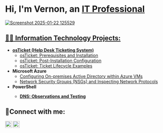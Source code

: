 <h1>Hi, I'm Vernon, an <a href="https://linkedin.com/in/vernon-bristo-468618219/">IT Professional</h1>

![Screenshot 2025-01-22 125529](https://github.com/user-attachments/assets/e04aecad-cf2a-4d39-8f8b-b5fcbe6f340a)


<h2>👨‍💻 Information Technology Projects:</h2>

- <b>osTicket (Help Desk Ticketing System)</b>
  - [osTicket: Prerequisites and Installation](https://github.com/vernanthony/osticket-prereqs)
  - [osTicket: Post-Installation Configuration](https://github.com/vernanthony/post-install-config)
  - [osTicket: Ticket Lifecycle Examples](https://github.com/vernanthony/ticket-lifecycle)
- <b>Microsoft Azure</b>
  - [Configuring On-premises Active Directory within Azure VMs](https://github.com/vernanthony/configure-ad)
  - [Network Security Groups (NSGs) and Inspecting Network Protocols](https://github.com/vernanthony/azure-network-protocols)
- <b>PowerShell
  - [DNS: Observations and Testing](https://github.com/vernanthony/network-tool)

</b>
<h2>🤳Connect with me:</h2>


[<img align="left" alt="Josh | LinkedIn" width="22px" src="https://cdn.jsdelivr.net/npm/simple-icons@v3/icons/linkedin.svg" />][linkedin]
[<img align="left" alt="Josh | Instagram" width="22px" src="https://cdn.jsdelivr.net/npm/simple-icons@v3/icons/instagram.svg" />][instagram]


[instagram]: https://www.instagram.com/pm_pr3y
[linkedin]: https://linkedin.com/in/vernon-bristo-468618219
